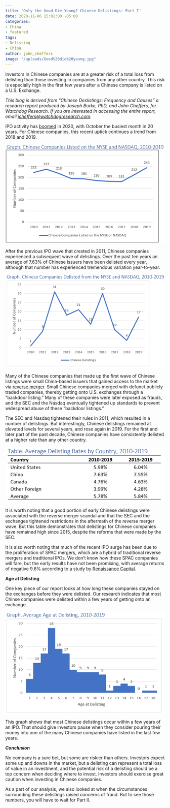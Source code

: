 ```yaml
---
title: 'Only the Good Die Young? Chinese Delistings: Part I'
date: 2020-11-06 15:01:00 -05:00
categories:
- China
- featured
tags:
- Delisting
- China
author: john_cheffers
image: "/uploads/Good%20die%20young.jpg"
---
```


Investors in Chinese companies are at a greater risk of a total loss from delisting than those investing in companies from any other country. This risk is especially high in the first few years after a Chinese company is listed on a U.S. Exchange.

*This blog is derived from “Chinese Deslistings: Frequency and Causes” a research report produced by Joseph Burke, PhD, and John Cheffers, for Watchdog Research. If you are interested in accessing the entire report, email [jcheffers@watchdogresearch.com](mailto:jcheffers@watchdogresearch.com).*

IPO activity has [boomed](https://www.dandodiary.com/2020/11/articles/ipos/does-increased-ipo-activity-foreshadow-increased-ipo-related-securities-litigation-ahead/) in 2020, with October the busiest month in 20 years. For Chinese companies, this recent uptick continues a trend from 2018 and 2019.

![Graph Chinese listings.png](/uploads/Graph%20Chinese%20listings.png)

After the previous IPO wave that crested in 2011, Chinese companies experienced a subsequent wave of delistings. Over the past ten years an average of 7.63% of Chinese issuers have been delisted every year, although that number has experienced tremendous variation year-to-year.

![Graph Chinese Delistings.png](/uploads/Graph%20Chinese%20Delistings.png)

Many of the Chinese companies that made up the first wave of Chinese listings were small China-based issuers that gained access to the market via [reverse merger](https://www.marketwatch.com/story/after-china-fraud-boom-nasdaq-steps-up-scrutiny-of-shady-listings-2016-06-20). Small Chinese companies merged with defunct publicly traded companies, thereby getting onto U.S. exchanges through a “backdoor listing.” Many of these companies were later exposed as frauds, and the SEC and the Nasdaq eventually tightened up standards to prevent widespread abuse of these “backdoor listings.”

The SEC and Nasdaq tightened their rules in 2011, which resulted in a number of delistings. But interestingly, Chinese delistings remained at elevated levels for several years, and rose again in 2019. For the first and later part of the past decade, Chinese companies have consistently delisted at a higher rate than any other country.

![Delistings by country.png](/uploads/Delistings%20by%20country.png)

It is worth noting that a good portion of early Chinese delistings were associated with the reverse merger scandal and that the SEC and the exchanges tightened restrictions in the aftermath of the reverse merger wave. But this table demonstrates that delistings for Chinese companies have remained high since 2015, despite the reforms that were made by the SEC.

It is also worth noting that much of the recent IPO surge has been due to the proliferation of SPAC mergers, which are a hybrid of traditional reverse mergers and traditional IPOs. We don’t know how these SPAC companies will fare, but the early results have not been promising, with average returns of negative 9.6% according to a study by [Renaissance Capital](https://www.renaissancecapital.com/IPO-Center/News/71816/Updated-SPAC-returns-fall-short-of-traditional-IPO-returns-on-average#:\~:text=Of%20the%20313%20SPACs%20IPOs,for%20traditional%20IPOs%20since%202015.).

**Age at Delisting**

One key piece of our report looks at how long these companies stayed on the exchanges before they were delisted. Our research indicates that most Chinse companies were delisted within a few years of getting onto an exchange.

![Age of delistings.png](/uploads/Age%20of%20delistings.png)

This graph shows that most Chinese delistings occur within a few years of an IPO. That should give investors pause when they consider pouring their money into one of the many Chinese companies have listed in the last few years.

***Conclusion***

No company is a sure bet, but some are riskier than others. Investors expect some up and downs in the market, but a delisting can represent a total loss of value in an investment, and the potential risk of a delisting should be a top concern when deciding where to invest. Investors should exercise great caution when investing in Chinese companies.

As a part of our analysis, we also looked at when the circumstances surrounding these delistings raised concerns of fraud. But to see those numbers, you will have to wait for Part II.